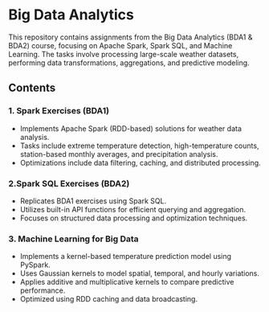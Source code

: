 # Big Data Analytics
This repository contains assignments from the Big Data Analytics (BDA1 & BDA2) course, focusing on Apache Spark, Spark SQL, and Machine Learning. The tasks involve processing large-scale weather datasets, performing data transformations, aggregations, and predictive modeling.

## Contents

### 1. Spark Exercises (BDA1)
- Implements Apache Spark (RDD-based) solutions for weather data analysis.
- Tasks include extreme temperature detection, high-temperature counts, station-based monthly averages, and precipitation analysis.
- Optimizations include data filtering, caching, and distributed processing.
### 2.Spark SQL Exercises (BDA2)
- Replicates BDA1 exercises using Spark SQL.
- Utilizes built-in API functions for efficient querying and aggregation.
- Focuses on structured data processing and optimization techniques.
### 3. Machine Learning for Big Data
- Implements a kernel-based temperature prediction model using PySpark.
- Uses Gaussian kernels to model spatial, temporal, and hourly variations.
- Applies additive and multiplicative kernels to compare predictive performance.
- Optimized using RDD caching and data broadcasting.
